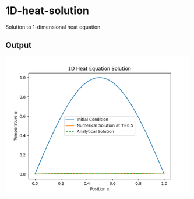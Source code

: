 # 1D-heat-solution
Solution to 1-dimensional heat equation.
## Output
<img src="https://github.com/AbhiramDodda/1D-heat-solution/blob/main/temp_distribution_out.png" />
